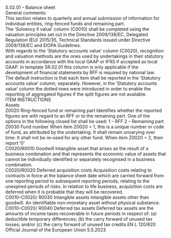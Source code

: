  
S.02.01 – Balance sheet  
General comments:  
This section relates to quarterly and annual submission of information for individual entities, ring-fenced funds and 
remaining part.  
The ‘Solvency II value’ column (C0010) shall be completed using the valuation principles set out in the Directive 
2009/138/EC, Delegated Regulation (EU) 2015/35, Technical Standards issued under Directive 2009/138/EC and EIOPA 
Guidelines.  
With regards to the ‘Statutory accounts value’ column (C0020), recognition and valuation methods are the ones used by 
undertakings in their statutory accounts in accordance with the local GAAP or IFRS if accepted as local GAAP. In 
template SR.02.01 this column is only applicable if the development of financial statements by RFF is required by 
national law.  
The default instruction is that each item shall be reported in the ‘Statutory accounts value’ column, separately. However, 
in the ‘Statutory accounts value’ column the dotted rows were introduced in order to enable the reporting of aggregated 
figures if the split figures are not available.  
ITEM  INSTRUCTIONS  
Assets  
Z0020  Ring–fenced fund or remaining 
part  Identifies whether the reported figures are with regard to an RFF or to the 
remaining part. One of the options in the following closed list shall be used: 
1 – RFF 
2 – Remaining part  
Z0030  Fund number  When item Z0020 = 1, this is a unique number or code of fund, as attributed by 
the undertaking. It shall remain unvarying over time. It shall not be re–used for 
any other fund. 
When item Z0020 = 2, then report ‘0’  
C0020/R0010  Goodwill  Intangible asset that arises as the result of a business combination and that 
represents the economic value of assets that cannot be individually identified or 
separately recognised in a business combination.  
C0020/R0020  Deferred acquisition costs  Acquisition costs relating to contracts in force at the balance sheet date which are 
carried forward from one reporting period to subsequent reporting periods, 
relating to the unexpired periods of risks. In relation to life business, acquisition 
costs are deferred when it is probable that they will be recovered.  
C0010–C0020/ 
R0030  Intangible assets  Intangible assets other than goodwill. An identifiable non–monetary asset without 
physical substance.  
C0010–C0020/ 
R0040  Deferred tax assets  Deferred tax assets are the amounts of income taxes recoverable in future periods 
in respect of: 
(a) deductible temporary differences; 
(b) the carry forward of unused tax losses; and/or 
(c) the carry forward of unused tax credits.EN  L 120/620 Official Journal of the European Union 5.5.2023